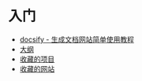 <!-- docs/_sidebar.md -->

#  入门
* [docsify - 生成文档网站简单使用教程](zh-cn/docsify-doc)
* [大纲](zh-cn/)
* [收藏的项目](zh-cn/collection-project)
* [收藏的网站](zh-cn/collection-site)